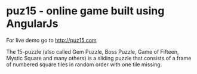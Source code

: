 puz15 - online game built using AngularJs
=====

For live demo go to  http://puz15.com



The 15-puzzle (also called Gem Puzzle, Boss Puzzle, Game of Fifteen, Mystic Square and many others) is a sliding puzzle that consists of a frame of numbered square tiles in random order with one tile missing.


